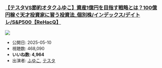 ### [【テスタVS節約オタクふゆこ】資産1億円を目指す戦略とは？100億円稼ぐ天才投資家に習う投資法_個別株/インデックス/デイトレ/S&P500【ReHacQ】](https://www.youtube.com/watch?v=kTNPEvtN-rw)
[![](https://img.youtube.com/vi/kTNPEvtN-rw/sddefault.jpg)](https://www.youtube.com/watch?v=kTNPEvtN-rw)
-   公開日: 2025-05-10
-   視聴数: 468,090
-   **いいね数: 4,964**
-   出演者: [ふゆこ](/rehacq_fan/people/ふゆこ "wikilink"), [テスタ](/rehacq_fan/people/テスタ "wikilink")
